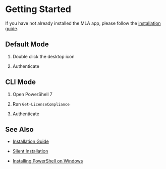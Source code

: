 # Getting Started

If you have not already installed the MLA app, please follow the [installation guide](Deployment/StandardInstall.md).

## Default Mode

1. Double click the desktop icon

2. Authenticate

## CLI Mode

1. Open PowerShell 7

2. Run `Get-LicenseCompliance`

3. Authenticate

## See Also

- [Installation Guide](Deployment/StandardInstall.md)
- [Silent Installation](Deployment/SilentInstallation.md)

- [Installing PowerShell on Windows](https://learn.microsoft.com/en-us/powershell/scripting/install/installing-powershell-on-windows)

